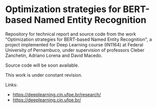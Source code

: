 # Optimization strategies for BERT-based Named Entity Recognition

Repository for technical report and source code from the work "Optimization strategies for BERT-based Named Entity Recognition", a project implemented for 
Deep Learning course (IN1164) at Federal University of Pernambuco, under supervision of professors Cleber Zanchetin, Adriano Lorena and David Macedo.

Source code will be soon available.

This work is under constant revision.

Links: 
- https://deeplearning.cin.ufpe.br/research/
- https://deeplearning.cin.ufpe.br/
